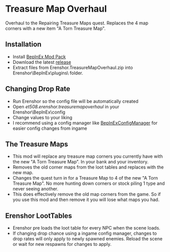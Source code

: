 # Treasure Map Overhaul
Overhaul to the Repairing Treasure Maps quest. Replaces the 4 map corners with a new item "A Torn Treasure Map".

## Installation
- Install [BepInEx Mod Pack](https://thunderstore.io/c/erenshor/p/BepInEx/BepInExPack/)
- Download the latest [release](https://github.com/et508/Erenshor.TreasureMapOverhaul/releases/1.0.1)
- Extract files from Erenshor.TreasureMapOverhaul.zip into Erenshor\BepInEx\plugins\ folder.

## Changing Drop Rate
- Run Erenshor so the config file will be automatically created
- Open *et508.erenshor.treasuremapoverhaul* in your Erenshor\BepInEx\config
- Change values to your liking
- I recommend using a config manager like [BepInExConfigManager](https://github.com/sinai-dev/BepInExConfigManager) for easier config changes from ingame

## The Treasure Maps
- This mod will replace any treasure map corners you currently have with the new "A Torn Treasure Map". In your bank and your inventory.
- Removes the old corner maps from the loot tables and replaces with the new map.
- Changes the quest turn in for a Treasure Map to 4 of the new "A Torn Treasure Map". No more hunting down corners or stock piling 1 type and never seeing another.
- This does effectively remove the old map corners from the game. So if you use this mod and then remove it you will lose what maps you had. 

## Erenshor LootTables
- Erenshor pre loads the loot table for every NPC when the scene loads.
- If changing drop chance using a ingame config manager, changes to drop rates will only apply to newly spawned enemies. Reload the scene or wait for new respawns for changes to apply.
